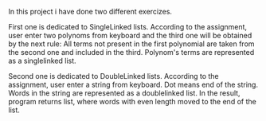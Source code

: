 In this project i have done two different exercizes.


First one is dedicated to SingleLinked lists.
According to the assignment, user enter two polynoms from keyboard and the third one will be obtained by the next rule: 
All terms not present in the first polynomial are taken from the second one and included in the third.
Polynom's terms are represented as a singlelinked list.

Second one is dedicated to DoubleLinked lists.
According to the assignment, user enter a string from keyboard. Dot means end of the string. 
Words in the string are represented as a doublelinked list.
In the result, program returns list, where words with even length moved to the end of the list.
